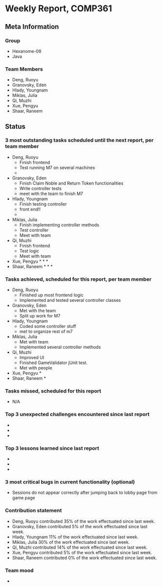 # Weekly Report, COMP361

## Meta Information

### Group

 * Hexanome-08
 * Java

### Team Members

 * Deng, Ruoyu
 * Granovsky, Eden
 * Hlady, Youngnam
 * Miklas, Julia
 * Qi, Muzhi
 * Xue, Pengyu
 * Shaar, Raneem

## Status

### 3 most outstanding tasks scheduled until the next report, per team member

 * Deng, Ruoyu
    * Finish frontend 
    * Test running M7 on several machines
    * 
 * Granovsky, Eden
    * Finish Claim Noble and Return Token functionalities
    * Write controller tests
    * meet with the team to finish M7
 * Hlady, Youngnam
    * Finish testing controller
    * front end!!
    * 
 * Miklas, Julia
    * Finish implementing controller methods
    * Test controller
    * Meet with team
 * Qi, Muzhi
    * Finish frontend
    * Test logic
    * Meet with team
 * Xue, Pengyu
    * 
    * 
    * 
 * Shaar, Raneem
    * 
    * 
    *  

### Tasks achieved, scheduled for this report, per team member

 * Deng, Ruoyu
    * Finished up most frontend logic
    * Implemented and tested several controller classes
 * Granovsky, Eden
    * Met with the team
    * Split up work for M7
 * Hlady, Youngnam
    * Coded some controller stuff
    * met to organize rest of m7
 * Miklas, Julia
    * Met with team
    * Implemented several controller methods
 * Qi, Muzhi
    * Improved UI
    * Finished GameValidator jUnit test.
    * Met with people
 * Xue, Pengyu
    * 
 * Shaar, Raneem
    *

### Tasks missed, scheduled for this report

 * N/A

### Top 3 unexpected challenges encountered since last report

  * 
  * 
  * 

### Top 3 lessons learned since last report

  * 
  * 
  * 

### 3 most critical bugs in current functionality (optional)

  * Sessions do not appear correctly after jumping back to lobby page from game page

### Contribution statement

 * Deng, Ruoyu contributed 35% of the work effectuated since last week.
 * Granovsky, Eden contributed 5% of the work effectuated since last week.
 * Hlady, Youngnam 11% of the work effectuated since last week.
 * Miklas, Julia 30% of the work effectuated since last week.
 * Qi, Muzhi contributed 14% of the work effectuated since last week.
 * Xue, Pengyu contributed 5% of the work effectuated since last week.
 * Shaar, Raneem contributed 0% of the work effectuated since last week.

### Team mood

 *
